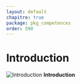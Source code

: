 ```yaml
---
layout: default
chapitre: true
package: pkg_competences
order: 590
---
```


# Introduction

![Introduction](/soli-lms/pkg_competences/images/Introduction.png)
**Introduction**

